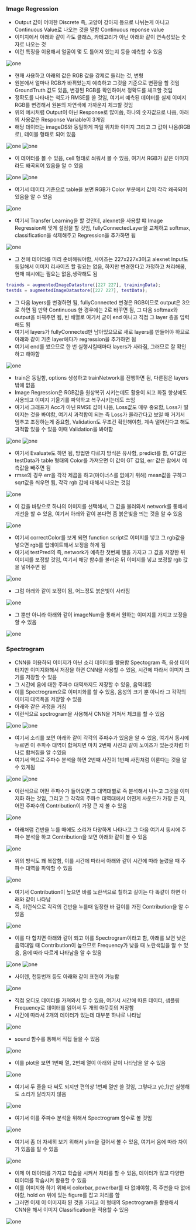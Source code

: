 ### Image Regression
- Output 값이 어떠한 Discrete 즉, 고양이 강아지 등으로 나뉘는게 아니고 Continuous Value로 나오는 것을 말함 Continuous reponse value
- 이미지에서 아래와 같이 각도 클래스, 카테고리가 아닌 아래와 같이 연속성있는 숫자로 나오는 것
- 이런 특징을 이용해서 얼굴이 몇 도 틀어져 있는지 등을 예측할 수 있음

![one](/img/DeepLearning/ImageRg/one.png)

- 현재 사용하고 아래의 값은 RGB 값을 강제로 돌리는 것, 변형
- 원본에서 얼마나 RGB가 바뀌었는지 예측하고 그것을 기준으로 변환을 할 것임 GroundTruth 값도 있음, 변경된 RGB를 확인하여서 정확도를 체크할 것임
- 정확도를 나타내는 척도가 RMSE를 쓸 것임, 여기서 예측된 데이터를 실제 이미지 RGB를 변경해서 원본의 자연색에 가까운지 체크할 것임
- 위의 예시처럼 Output이 아닌 Response로 많이씀, 하나의 숫자값으로 나옴, 아래의 사용값은 Response Variable이 3개임
- 해당 데이터는 imageDS와 동일하게 파일 위치와 이미지 그리고 그 값이 나옴(RGB로), 테이블 형태로 되어 있음

![one](/img/DeepLearning/ImageRg/two.png)
![one](/img/DeepLearning/ImageRg/three.png)

- 이 데이터를 볼 수 있음, cell 형태로 씌워서 볼 수 있음, 여기서 RGB가 같은 이미지라도 왜곡되어 있음을 알 수 있음

![one](/img/DeepLearning/ImageRg/four.png)
![one](/img/DeepLearning/ImageRg/five.png)

- 여기서 데이터 기준으로 table을 보면 RGB가 Color 부분에서 값이 각각 왜곡되어 있음을 알 수 있음

![one](/img/DeepLearning/ImageRg/six.png)

- 여기서 Transfer Learning을 할 것인데, alexnet을 사용할 떄 Image Regression에 맞게 설정을 할 것임, fullyConnectedLayer을 교체하고 softmax, classification을 삭제해주고 Regression을 추가하면 됨

![one](/img/DeepLearning/ImageRg/seven.png)

- 그 전에 데이터를 미리 준비해둬야함, 사이즈는 227x227x3이고 alexnet Input도 동일해서 이미지 리사이즈 할 필요는 없음, 하지만 변경한다고 가정하고 처리해봄, 현재 예시에는 필요는 없음,생략해도 됨
```matlab
trainds = augmentedImageDatastore([227 227], trainingData);
testds = augmentedImageDatastore([227 227], testData);
```
- 그 다음 layers를 변경하면 됨, fullyConnected 변경은 RGB이므로 output은 3으로 하면 됨 만약 Continuous 한 경우에는 2로 바꾸면 됨, 그 다음 softmax와 output을 바꿔주면 됨, 빈 배열로 여기서 굳이 end 아니고 직접 그 layer 층을 입력해도 됨
- 여기서 layers가 fullyConnected만 남아있으므로 새로 layers를 만들어야 하므로 아래와 같이 기존 layer에다가 regression을 추가하면 됨
- 여기서 end를 썼으므로 한 번 실행시킬때마다 layers가 사라짐, 그러므로 잘 확인하고 해야함

![one](/img/DeepLearning/ImageRg/eight.png)

- train은 동일함, options 생성하고 trainNetwork를 진행하면 됨, 다른점은 layers밖에 없음
- Image Regression은 RGB값을 원상복귀 시키는데도 활용이 되고 화질 향상에도 사용되고 이미지 기울기를 파악하고 복구시키는데도 쓰임
- 여기서 그래프가 Acc가 아닌 RMSE 값이 나옴, Loss값도 매우 중요함, Loss가 떨어지는 것을 봐야함, 여기서 과적합이 되는 즉 Loss가 올라간다고 보일 때 거기서 멈추고 조정하는게 중요함, Validation도 무조건 확인해야함, 계속 떨어진다고 해도 과적합 있을 수 있음 이때 Validation을 봐야함

![one](/img/DeepLearning/ImageRg/nine.png)
![one](/img/DeepLearning/ImageRg/ten.png)

- 여기서 Evaluate도 하면 됨, 방법만 다르지 방식은 유사함, predict를 함, GT값은 testData가 table 형태의 Color를 가져오면 이 값이 GT 값임, err 값은 참에서 예측값을 빼주면 됨
- rmse의 경우 err을 각각 제곱을 하고(마이너스를 없애기 위해) mean값을 구하고 sqrt값을 씌우면 됨, 각각 rgb 값에 대해서 나오는 것임

![one](/img/DeepLearning/ImageRg/eleven.png)

- 이 값을 바탕으로 하나의 이미지를 선택해서, 그 값을 불러와서 network를 통해서 개선을 할 수 있음, 여기서 아래와 같이 본다면 좀 붉은빛을 띄는 것을 알 수 있음

![one](/img/DeepLearning/ImageRg/twelve.png)

- 여기서 correctColor를 보게 되면 function script로 이미지를 넣고 그 rgb값을 넣으면 rgb를 업데이트해서 보정을 하게 됨
- 여기서 testPred의 즉, network가 예측한 첫번째 행을 가지고 그 값을 저장한 뒤 이미지를 보정할 것임, 여기서 해당 함수를 불러온 뒤 이미지를 넣고 보정할 rgb 값을 넣어주면 됨

![one](/img/DeepLearning/ImageRg/thirteen.png)

- 그럼 아래와 같이 보정이 됨, 어느정도 붉은빛이 사라짐

![one](/img/DeepLearning/ImageRg/fourteen.png)

- 그 뿐만 아니라 아래와 같이 imageNum을 통해서 원하는 이미지를 가지고 보정을 할 수 있음

![one](/img/DeepLearning/ImageRg/fifteen.png)

### Spectrogram
- CNN을 이용하되 이미지가 아닌 소리 데이터를 활용함 Spectogram 즉, 음성 데이터지만 이미지화해서 저장을 하면 CNN을 사용할 수 있음, 시간에 따라서 이미지 크기를 저장할 수 있음
- 그 시간에 음에 대한 주파수 대역까지도 저장할 수 있음, 음역대등
- 이를 Spectrogram으로 이미지화를 할 수 있음, 음성의 크기 뿐 아니라 그 각각의 이미지 대역폭을 저장할 수 있음
- 아래와 같은 과정을 거침
- 이런식으로 spctrogram을 사용해서 CNN을 거쳐서 체크를 할 수 있음

![one](/img/DeepLearning/ImageRg/sixteen.png)
![one](/img/DeepLearning/ImageRg/seventeen.png)

- 여기서 소리를 보면 아래와 같이 각각의 주파수가 있음을 알 수 있음, 여기서 동시에 누르면 이 주파수 대역이 합쳐지면 마치 2번째 사진과 같이 노이즈가 있는것처럼 하나로 합쳐짐을 알 수있음
- 여기서 역으로 주파수 분석을 하면 2번째 사진이 1번째 사진처럼 이룬다는 것을 알 수 있게됨

![one](/img/DeepLearning/ImageRg/eighteen.png)
![one](/img/DeepLearning/ImageRg/nineteen.png)

- 이런식으로 어떤 주파수가 들어오면 그 대역대별로 즉 분석해서 나누고 그것을 이미지화 하는 것임, 그리고 그 각각의 주파수 대역대에서 어떤게 사운드가 가장 큰 지, 어떤 주파수의 Contribution이 가장 큰 지 볼 수 있음

![one](/img/DeepLearning/ImageRg/twenty.png)

- 아래처럼 건반을 누를 때에도 소리가 다양하게 나타나고 그 다음 여기서 동시에 주파수 분석을 하고 Contribution을 보면 아래와 같이 볼 수 있음

![one](/img/DeepLearning/ImageRg/twentyone.png)

- 위의 방식도 꽤 복잡함, 이를 시간에 따라서 아래와 같이 시간에 따라 눌렀을 때 주파수 대역을 파악할 수 있음

![one](/img/DeepLearning/ImageRg/twentytwo.png)

- 여기서 Contribution이 높으면 바를 노란색으로 칠하고 길이는 다 똑같이 하면 아래와 같이 나타남
- 즉, 이런식으로 각각의 건반을 누를때 일정한 바 길이를 가진 Contribution을 알 수 있음

![one](/img/DeepLearning/ImageRg/twentythree.png)

- 이를 다 합치면 아래와 같이 되고 이를 Spectrogram이라고 함, 아래를 보면 낮은 음역대일 때 Contribution이 높으므로 Frequency가 낮을 때 노란색임을 알 수 있음, 음에 따라 다르게 나타남을 알 수 있음

![one](/img/DeepLearning/ImageRg/twentyfour.png)
![one](/img/DeepLearning/ImageRg/twentyfive.png)

- 사이렌, 천둥번개 등도 아래와 같이 표현이 가능함

![one](/img/DeepLearning/ImageRg/twentysix.png)

- 직접 오디오 데이터를 가져와서 할 수 있음, 여기서 시간에 따른 데이터, 샘플링 Frequency로 데이터를 읽어서 두 개의 아웃풋의 저장함
- 시간에 따라서 2개의 데이터가 있는데 대부분 하나로 나타남

![one](/img/DeepLearning/ImageRg/twentyseven.png)

- sound 함수를 통해서 직접 들을 수 있음

![one](/img/DeepLearning/ImageRg/twentyeight.png)

- 이를 plot을 보면 1번째 열, 2번째 열이 아래와 같이 나타남을 알 수 있음

![one](/img/DeepLearning/ImageRg/twentynine.png)

- 여기서 두 줄을 다 써도 되지만 편의상 1번째 열만 쓸 것임, 그렇다고 y(:,1)만 실행해도 소리가 달라지지 않음

![one](/img/DeepLearning/ImageRg/thirty.png)

- 여기서 이를 주파수 분석을 위해서 Spectrogram 함수로 볼 것임

![one](/img/DeepLearning/ImageRg/thirtyone.png)

- 여기서 좀 더 자세히 보기 위해서 ylim을 걸어서 볼 수 있음, 여기서 음에 따라 차이가 있음을 알 수 있음

![one](/img/DeepLearning/ImageRg/thirtytwo.png)

- 이제 이 데이터를 가지고 학습을 시켜서 처리를 할 수 있음, 데이터가 많고 다양한 데이터를 학습시켜 활용할 수 있음
- 이를 이미지화 하기 위해서 colorbar, powerbar를 다 없애야함, 즉 주변을 다 없애야함, hold on 위에 있는 figure를 잡고 처리를 함
- 그러면 이제 이 이미지화 된 것을 가지고 이 형태의 Spectrogram을 활용해서 CNN을 해서 이미지 Classification을 적용할 수 있음

![one](/img/DeepLearning/ImageRg/thirtythree.png)
